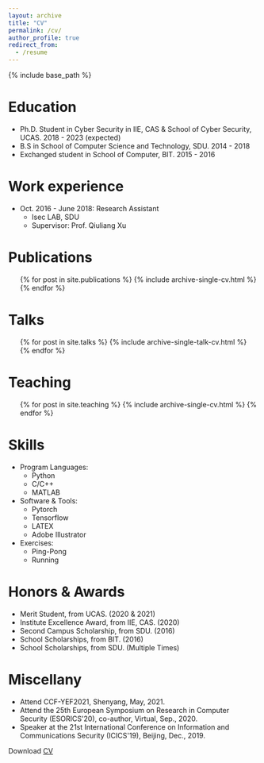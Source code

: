 ```yaml
---
layout: archive
title: "CV"
permalink: /cv/
author_profile: true
redirect_from:
  - /resume
---
```


{% include base_path %}

Education
======
* Ph.D. Student in Cyber Security in IIE, CAS & School of Cyber Security, UCAS. 2018 - 2023 (expected)
* B.S in School of Computer Science and Technology, SDU. 2014 - 2018
* Exchanged student in School of Computer, BIT. 2015 - 2016

Work experience
======
* Oct. 2016 - June 2018: Research Assistant
  * Isec LAB, SDU 
  * Supervisor: Prof. Qiuliang Xu

Publications
======
  <ul>{% for post in site.publications %}
    {% include archive-single-cv.html %}
  {% endfor %}</ul>
  
Talks
======
  <ul>{% for post in site.talks %}
    {% include archive-single-talk-cv.html %}
  {% endfor %}</ul>
  
Teaching
======
  <ul>{% for post in site.teaching %}
    {% include archive-single-cv.html %}
  {% endfor %}</ul>
  
  
Skills
======
* Program Languages:
  * Python
  * C/C++
  * MATLAB
* Software & Tools:
  * Pytorch
  * Tensorflow
  * LATEX
  * Adobe Illustrator
* Exercises:
  * Ping-Pong
  * Running


Honors & Awards
======
* Merit Student, from UCAS. (2020 & 2021)
* Institute Excellence Award, from IIE, CAS. (2020)
* Second Campus Scholarship, from SDU. (2016)
* School Scholarships, from BIT. (2016)
* School Scholarships, from SDU. (Multiple Times)

Miscellany
=====
* Attend CCF-YEF2021, Shenyang, May, 2021.
* Attend the 25th European Symposium on Research in Computer Security (ESORICS'20), co-author, Virtual, Sep., 2020.
* Speaker at the 21st International Conference on Information and Communications Security (ICICS'19), Beijing, Dec., 2019.

Download [CV](files/CV_YeDong.pdf)